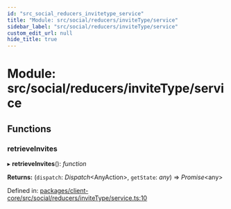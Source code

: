 ```yaml
---
id: "src_social_reducers_invitetype_service"
title: "Module: src/social/reducers/inviteType/service"
sidebar_label: "src/social/reducers/inviteType/service"
custom_edit_url: null
hide_title: true
---
```


# Module: src/social/reducers/inviteType/service

## Functions

### retrieveInvites

▸ **retrieveInvites**(): *function*

**Returns:** (`dispatch`: *Dispatch*<AnyAction\>, `getState`: *any*) => *Promise*<any\>

Defined in: [packages/client-core/src/social/reducers/inviteType/service.ts:10](https://github.com/xr3ngine/xr3ngine/blob/77d12cea0/packages/client-core/src/social/reducers/inviteType/service.ts#L10)
